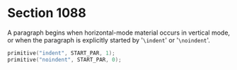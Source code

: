 # Section 1088

A paragraph begins when horizontal-mode material occurs in vertical mode, or when the paragraph is explicitly started by '`\indent`' or '`\noindent`'.

```c << Put each of TeX's primitives into the hash table >>+=
primitive("indent", START_PAR, 1);
primitive("noindent", START_PAR, 0);
```
